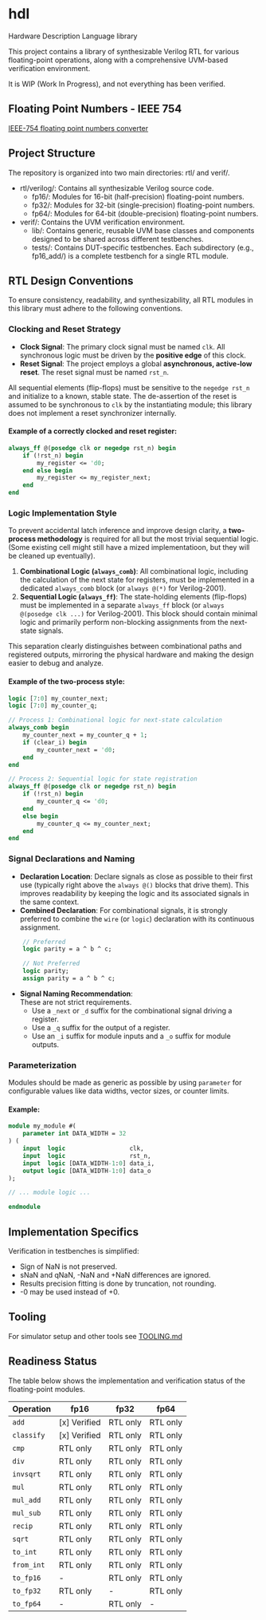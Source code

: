 # hdl

Hardware Description Language library

This project contains a library of synthesizable Verilog RTL for various floating-point operations, along with a comprehensive UVM-based verification environment.

It is WIP (Work In Progress), and not everything has been verified.

## Floating Point Numbers - IEEE 754

[IEEE-754 floating point numbers converter](https://numeral-systems.com/ieee-754-converter/)

## Project Structure

The repository is organized into two main directories: rtl/ and verif/.

* rtl/verilog/: Contains all synthesizable Verilog source code.  
  * fp16/: Modules for 16-bit (half-precision) floating-point numbers.  
  * fp32/: Modules for 32-bit (single-precision) floating-point numbers.  
  * fp64/: Modules for 64-bit (double-precision) floating-point numbers.  
* verif/: Contains the UVM verification environment.  
  * lib/: Contains generic, reusable UVM base classes and components designed to be shared across different testbenches.  
  * tests/: Contains DUT-specific testbenches. Each subdirectory (e.g., fp16\_add/) is a complete testbench for a single RTL module.

## RTL Design Conventions

To ensure consistency, readability, and synthesizability, all RTL modules in this library must adhere to the following conventions.

### Clocking and Reset Strategy

* **Clock Signal**: The primary clock signal must be named `clk`. All synchronous logic must be driven by the **positive edge** of this clock.
* **Reset Signal**: The project employs a global **asynchronous, active-low reset**. The reset signal must be named `rst_n`.

All sequential elements (flip-flops) must be sensitive to the `negedge rst_n` and initialize to a known, stable state. The de-assertion of the reset is assumed to be synchronous to `clk` by the instantiating module; this library does not implement a reset synchronizer internally.

#### **Example of a correctly clocked and reset register:**

```systemverilog
always_ff @(posedge clk or negedge rst_n) begin
    if (!rst_n) begin
        my_register <= 'd0;
    end else begin
        my_register <= my_register_next;
    end
end
```

### Logic Implementation Style

To prevent accidental latch inference and improve design clarity, a **two-process methodology** is required for all but the most trivial sequential logic. (Some existing cell might still have a mized implementatioon, but they will be cleaned up eventually).

1. **Combinational Logic (`always_comb`)**: All combinational logic, including the calculation of the next state for registers, must be implemented in a dedicated `always_comb` block (or `always @(*)` for Verilog-2001).
2. **Sequential Logic (`always_ff`)**: The state-holding elements (flip-flops) must be implemented in a separate `always_ff` block (or `always @(posedge clk ...)` for Verilog-2001). This block should contain minimal logic and primarily perform non-blocking assignments from the next-state signals.

This separation clearly distinguishes between combinational paths and registered outputs, mirroring the physical hardware and making the design easier to debug and analyze.

#### **Example of the two-process style:**

```systemverilog
logic [7:0] my_counter_next;
logic [7:0] my_counter_q;

// Process 1: Combinational logic for next-state calculation
always_comb begin
    my_counter_next = my_counter_q + 1;
    if (clear_i) begin
        my_counter_next = 'd0;
    end
end

// Process 2: Sequential logic for state registration
always_ff @(posedge clk or negedge rst_n) begin
    if (!rst_n) begin
        my_counter_q <= 'd0;
    end
    else begin
        my_counter_q <= my_counter_next;
    end
end
```

### Signal Declarations and Naming

* **Declaration Location**: Declare signals as close as possible to their first use (typically right above the `always @()` blocks that drive them). This improves readability by keeping the logic and its associated signals in the same context.
* **Combined Declaration**: For combinational signals, it is strongly preferred to combine the `wire` (or `logic`) declaration with its continuous assignment.

```systemverilog
    // Preferred
    logic parity = a ^ b ^ c;

    // Not Preferred
    logic parity;
    assign parity = a ^ b ^ c;
```

* **Signal Naming Recommendation**:  
These are not strict requirements.
  * Use a `_next` or `_d` suffix for the combinational signal driving a register.
  * Use a `_q` suffix for the output of a register.
  * Use an `_i` suffix for module inputs and a `_o` suffix for module outputs.

### Parameterization

Modules should be made as generic as possible by using `parameter` for configurable values like data widths, vector sizes, or counter limits.

#### **Example:**

```systemverilog
module my_module #(
    parameter int DATA_WIDTH = 32
) (
    input  logic                  clk,
    input  logic                  rst_n,
    input  logic [DATA_WIDTH-1:0] data_i,
    output logic [DATA_WIDTH-1:0] data_o
);

// ... module logic ...

endmodule
```

## Implementation Specifics

Verification in testbenches is simplified:

* Sign of NaN is not preserved.
* sNaN and qNaN, -NaN and +NaN differences are ignored.
* Results precision fitting is done by truncation, not rounding.
* -0 may be used instead of +0.

## Tooling

For simulator setup and other tools see [TOOLING.md](TOOLING.md)

## Readiness Status

The table below shows the implementation and verification status of the floating-point modules.

| Operation     | fp16          | fp32       | fp64       |
|---------------|---------------|------------|------------|
| `add`         | [x]  Verified | RTL only   | RTL only   |
| `classify`    | [x]  Verified | RTL only   | RTL only   |
| `cmp`         | RTL only      | RTL only   | RTL only   |
| `div`         | RTL only      | RTL only   | RTL only   |
| `invsqrt`     | RTL only      | RTL only   | RTL only   |
| `mul`         | RTL only      | RTL only   | RTL only   |
| `mul_add`     | RTL only      | RTL only   | RTL only   |
| `mul_sub`     | RTL only      | RTL only   | RTL only   |
| `recip`       | RTL only      | RTL only   | RTL only   |
| `sqrt`        | RTL only      | RTL only   | RTL only   |
| `to_int`      | RTL only      | RTL only   | RTL only   |
| `from_int`    | RTL only      | RTL only   | RTL only   |
| `to_fp16`     | -             | RTL only   | RTL only   |
| `to_fp32`     | RTL only      | -          | RTL only   |
| `to_fp64`     | -             | RTL only   | -          |
